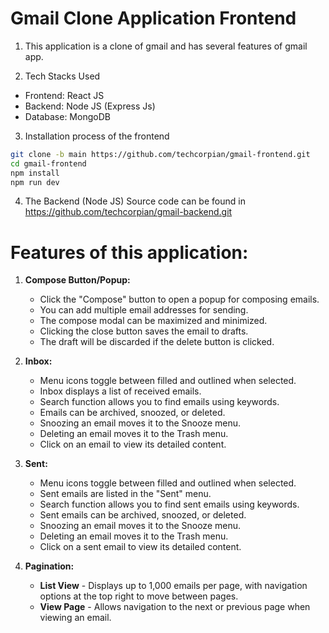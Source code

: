 # Gmail Clone Application Frontend

1. This application is a clone of gmail and has several features of gmail app. 

2. Tech Stacks Used
* Frontend: React JS
* Backend: Node JS (Express Js)
* Database: MongoDB

3. Installation process of the frontend
```bash
git clone -b main https://github.com/techcorpian/gmail-frontend.git
cd gmail-frontend
npm install
npm run dev
```

4. The Backend (Node JS) Source code can be found in https://github.com/techcorpian/gmail-backend.git

# Features of this application:

1. **Compose Button/Popup:**
   * Click the "Compose" button to open a popup for composing emails.
   * You can add multiple email addresses for sending.
   * The compose modal can be maximized and minimized.
   * Clicking the close button saves the email to drafts.
   * The draft will be discarded if the delete button is clicked.

2. **Inbox:**
   * Menu icons toggle between filled and outlined when selected.
   * Inbox displays a list of received emails.
   * Search function allows you to find emails using keywords.
   * Emails can be archived, snoozed, or deleted.
   * Snoozing an email moves it to the Snooze menu.
   * Deleting an email moves it to the Trash menu.
   * Click on an email to view its detailed content.

3. **Sent:**
   * Menu icons toggle between filled and outlined when selected.
   * Sent emails are listed in the "Sent" menu.
   * Search function allows you to find sent emails using keywords.
   * Sent emails can be archived, snoozed, or deleted.
   * Snoozing an email moves it to the Snooze menu.
   * Deleting an email moves it to the Trash menu.
   * Click on a sent email to view its detailed content.

4. **Pagination:**
   * **List View** - Displays up to 1,000 emails per page, with navigation options at the top right to move between pages.
   * **View Page** - Allows navigation to the next or previous page when viewing an email.


    



